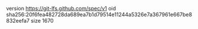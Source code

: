version https://git-lfs.github.com/spec/v1
oid sha256:20f6fea482728da689ea7b1d79514e11244a5326e7a367961e667be8832eefa7
size 1670
